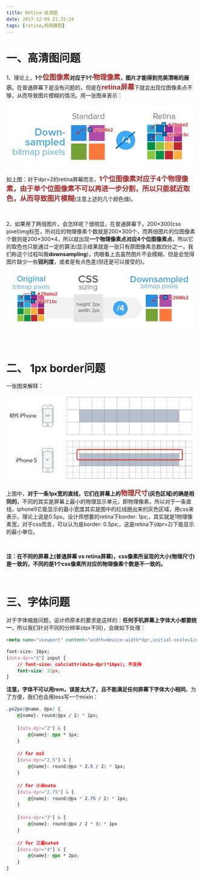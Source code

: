 ```yaml
---
title: Retina-高清图
date: 2017-12-09 21:32:24
tags: [retina,视网膜图]
---
```


# 一、高清图问题

1、理论上，**1个<font color=#A52A2A size=4 >位图像素</font>对应于1个<font color=#A52A2A size=4 >物理像素</font>，图片才能得到完美清晰的展示**。在普通屏幕下是没有问题的，但是在<font color=#A52A2A size=4 >**retina屏幕**</font>下就会出现位图像素点不够，从而导致图片模糊的情况。用一张图来表示： 

![](Retina-高清图\Fuex59zSiV9pbaJG-s9wg_UpCERP.jpg)

如上图：对于dpr=2的retina屏幕而言，<font color=#A52A2A size=4 >**1个位图像素对应于4个物理像素，由于单个位图像素不可以再进一步分割，所以只能就近取色，从而导致图片模糊</font>**(注意上述的几个颜色值)。 

<br/>

2、如果用了两倍图片，会怎样呢？很明显，在普通屏幕下，200×300(css pixel)img标签，所对应的物理像素个数就是200×300个，而两倍图片的位图像素个数则是200×300*4，所以就出现**一个物理像素点对应4个位图像素点**，所以它的取色也只能通过一定的算法(显示结果就是一张只有原图像素总数四分之一，我们称这个过程叫做**downsampling**)，肉眼看上去虽然图片不会模糊，但是会觉得图片缺少一些**锐利度**，或者是有点色差(但还是可以接受的)。



 ![Retina-高清图](Retina-高清图\FsYhT3m0Zq3ce-HLBOOlQfY9W2DD.jpg)

<br/>

# 二、 1px border问题

一张图来解释： 

![](Retina-高清图\FkiktwhAWrkJoZmYuiYG-DzWDfME.jpg)

上图中，**对于一条1px宽的直线，它们在屏幕上的<font color=#A52A2A size=4 >物理尺寸</font>(灰色区域)的确是相同的**，不同的其实是屏幕上最小的物理显示单元，即物理像素，所以对于一条直线，iphone5它能显示的最小宽度其实是图中的红线圈出来的灰色区域，用css来表示，理论上说是0.5px。设计师想要的retina下border: 1px;，其实就是1物理像素宽，对于css而言，可以认为是border: 0.5px;，这是retina下(dpr=2)下能显示的最小单位。

<br/>

**注：在不同的屏幕上(普通屏幕 vs retina屏幕)，css像素所呈现的大小(物理尺寸)是一致的，不同的是1个css像素所对应的物理像素个数是不一致的。** 

<br/>

# 三、字体问题

对于字体缩放问题，设计师原本的要求是这样的：**任何手机屏幕上字体大小都要统一**，所以我们针对不同的分辨率(dpr不同)，会做如下处理： 

```html
<meta name="viewport" content="width=device-width*dpr,initial-scale=1/dpr,maximum-scale=1/dpr, minimum-scale=1/dpr,user-scalable=no">
```

```css
font-size: 16px;
[data-dpr="2"] input {
    // font-size: calc(attr(data-dpr)*16px); 不支持
    font-size: 32px;
}
```

**注意，字体不可以用rem，误差太大了，且不能满足任何屏幕下字体大小相同**。为了方便，我们也会用less写一个mixin：



```css
.px2px(@name, @px) {
    @{name}: round(@px / 2) * 1px;
    
    [data-dpr="2"] & {
        @{name}: @px * 1px;
    } 
    
    // for mx3
    [data-dpr="2.5"] & {
        @{name}: round(@px * 2.5 / 2) * 1px;
    } 
    
    // for 小米note
    [data-dpr="2.75"] & {
        @{name}: round(@px * 2.75 / 2) * 1px;
    }
    
    [data-dpr="3"] & {
        @{name}: round(@px / 2 * 3) * 1px
    } 
    
    // for 三星note4
    [data-dpr="4"] & {
        @{name}: @px * 2px;
    }
}
```

